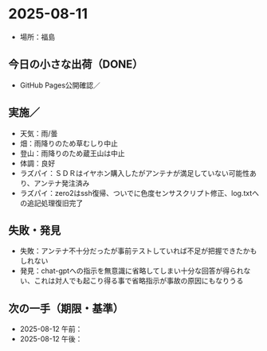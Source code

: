 # 2025-08-11
- 場所：福島

## 今日の小さな出荷（DONE）
- GitHub Pages公開確認／

## 実施／
- 天気：雨/曇
- 畑：雨降りのため草むしり中止
- 登山：雨降りのため蔵王山は中止
- 体調：良好
- ラズパイ：ＳＤＲはイヤホン購入したがアンテナが満足していない可能性あり、アンテナ発注済み
- ラズパイ：zero2はssh復帰、ついでに色度センサスクリプト修正、log.txtへの追記処理復旧完了
  
## 失敗・発見
- 失敗：アンテナ不十分だったが事前テストしていれば不足が把握できたかもしれない
- 発見：chat-gptへの指示を無意識に省略してしまい十分な回答が得られない、これは対人でも起こり得る事で省略指示が事故の原因にもなりうる

## 次の一手（期限・基準）
- 2025-08-12 午前：
- 2025-08-12 午後：
